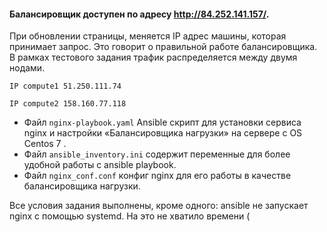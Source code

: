 #### **Балансировщик доступен по адресу http://84.252.141.157/.**  

При обновлении страницы, меняется IP адрес машины, которая принимает запрос. Это говорит о правильной работе балансировщика. В рамках тестового задания трафик распределяется между двумя нодами. 

`IP compute1 51.250.111.74`

`IP compute2 158.160.77.118`

- Файл  `nginx-playbook.yaml` Ansible скрипт для установки сервиса nginx и настройки «Балансировщика нагрузки» на сервере с OS Centos 7 .
- Файл  `ansible_inventory.ini`   содержит переменные для более удобной работы с ansible playbook.
- Файл `nginx_conf.conf` конфиг nginx для его работы в качестве балансировщика нагрузки.

Все условия задания выполнены, кроме одного: ansible не запускает nginx с помощью systemd. На это не хватило времени (